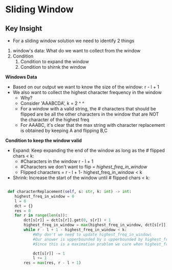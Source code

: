 # Sliding Window

## Key Insight

- For a sliding window solution we need to identify 2 things

1. window's data: What do we want to collect from the window
2. Condition
   1. Condition to expand the window
   2. Condition to shirnk the window

**Windows Data**

- Based on our output we want to know the size of the window: r - l + 1
- We also want to collect the highest character frequency in the window
  - Why?
  - Consider 'AAABCDA', k = 2
    ^ ^
  - For a window with a valid string, the # characters that should be flipped are be all the other characters in the window that are NOT the character of the highest freq
  - For AAABC, it's clear that the max string with character replacement is obtained by keeping A and flipping B,C

**Condition to keep the window valid**

- Expand: Keep expanding the end of the window as long as the # flipped chars < k:
  - #Characters in the window r - l + 1
  - #Characters we don't want to flip = _highest_freq_in_window_
  - Flipped characters = r - l + 1- highest_freq_in_window < k
- Shrink: Increase the start of the window until # flipped chars < k:

```python

 def characterReplacement(self, s: str, k: int) -> int:
    highest_freq_in_window = 0
    l = 0
    dct = {}
    res = 0
    for r in range(len(s)):
        dct[s[r]] = dct[s[r]].get(0, s[r]) + 1
        highest_freq_in_window = max(highest_freq_in_window, dct[s[r]])
        while r - l + 1 - highest_freq_in_window < k:
            #Why don't we need to update highest_freq_in_window\
            #Our answer is upperbounded by s upperbounded by highest_freq_in_window + k.
            #Since this is a maximation problem we care when highest_freq_in_window increases.

            dct[s[r]] -= 1
            l += 1
        res = max(res, r - l + 1)
```

